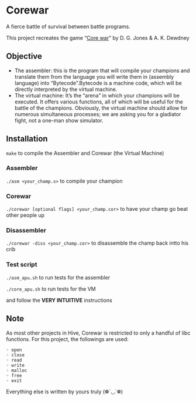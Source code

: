 # Corewar

A fierce battle of survival between battle programs.

This project recreates the game “[Core war](https://en.wikipedia.org/wiki/Core_War)” by D. G. Jones & A. K. Dewdney

## Objective

- The assembler: this is the program that will compile your champions and translate them from the language you will write them in (assembly language) into “Bytecode”.Bytecode is a machine code, which will be directly interpreted by the virtual
machine.
- The virtual machine: It’s the “arena” in which your champions will be executed.
It offers various functions, all of which will be useful for the battle of the champions.
Obviously, the virtual machine should allow for numerous simultaneous processes;
we are asking you for a gladiator fight, not a one-man show simulator.

## Installation

`make` to compile the Assembler and Corewar (the Virtual Machine)

### Assembler

`./asm <your_champ.s>` to compile your champion

### Corewar

`./corewar [optional flags] <your_champ.cor>` to have your champ go beat other people up

### Disassembler

`./corewar -diss <your_champ.cor>` to disassemble the champ back intto his crib

### Test script

`./asm_apu.sh` to run tests for the assembler

`./core_apu.sh` to run tests for the VM

and follow the **VERY INTUITIVE** instructions

## Note

As most other projects in Hive, Corewar is restricted to only a handful of libc functions. For this project, the followings are used:
```
◦ open
◦ close
◦ read
◦ write
◦ malloc
◦ free
◦ exit
```
Everything else is written by yours truly (❁´◡`❁)
